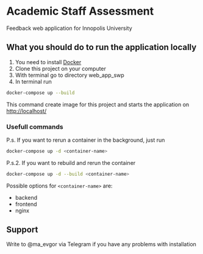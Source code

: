 # Academic Staff Assessment
Feedback web application for Innopolis University 

## What you should do to run the application locally
1. You need to install [Docker](https://www.docker.com/)
2. Clone this project on your computer
3. With terminal go to directory web_app_swp
4. In terminal run
```bash
docker-compose up --build
```
This command create image for this project and starts the application on [http://localhost/](http://localhost/)

### Usefull commands
P.s. If you want to rerun a container in the background, just run
```bash
docker-compose up -d <container-name>
```
P.s.2. If you want to rebuild and rerun the container
```bash
docker-compose up -d --build <container-name>
```

Possible options for `<container-name>` are:
  - backend
  - frontend
  - nginx

## Support
Write to @ma_evgor via Telegram if you have any problems with installation
